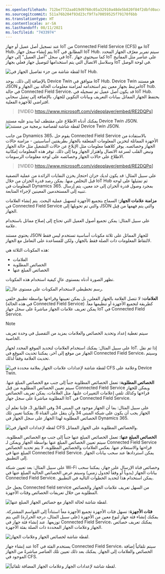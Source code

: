 ```yaml
---
ms.openlocfilehash: 712be7732aa019d9760c05a32910a48de5b820f84f2dbfd0acd47220592f16e0
ms.sourcegitcommit: 511a76b204f93d23cf9f7a70059525f79170f6bb
ms.translationtype: HT
ms.contentlocale: ar-SA
ms.lasthandoff: 08/11/2021
ms.locfileid: "7433974"
---
```

عند تسجيل أصل عميل أو جهاز IoT من Connected Field Service ‏(CFS) مع IoT Hub، يتم إنشاء سجل جهاز IoT المطابق في IoT Hub.  سيتم تمرير معرّف الجهاز المحدد في سجل "أصل العميل" إلى جهاز IoT.  كما سيحتوي جهاز IoT على عناصر مثل المفاتيح وسلاسل الاتصال التي يتم استخدامها لتوصيل جهاز فعلي بجهاز IoT في لوحة الوصل.   

![لقطة شاشة من جزء تفاصيل الجهاز في IoT Hub.](../media/1-rg-unit2.png)

بالإضافة إلى ذلك، يوجد Device Twin متوافق في IoT Hub.  Device Twin هو مستند JSON مرتبط بجهاز معين يتم استخدامه لمزامنة معلومات الحالة بين الجهاز وIoT hub.  في حالة Connected Field Service، قد يكون أصل عميل تم تسجيله في IoT Hub.  يحتفظ الجهاز المماثل ببيانات التعريف وبيانات التكوين للجهاز، بالإضافة إلى تمثيل سحابي افتراضي للأجهزة الفعلية.   

> [!VIDEO https://www.microsoft.com/videoplayer/embed/RE2DQPs]

يمكنك أدناه الاطلاع على مقتطف لما يبدو عليه مستند Device Twin JSON. 
![لقطة شاشة لقصاصة برمجية من مستند Device Twin JSON.](../media/2-rg-unit2.png)

من جانب Dynamics 365، يقوم حل Connected Field Service بالاستفادة من الأجهزة المماثلة لتخزين المعلومات المتعلقة بالجهاز بطريقتين أساسيتين - مزامنة حالات الجهاز وخصائصه.  يوفر كلاهما معلومات مثل الإبلاغ عن حالات التشغيل مثل حالة الجهاز ونبض القلب لسرعة الاتصال واهتزاز الجهاز وما إلى ذلك.  توفر هذه المعلومات إمكانية الاطلاع على حالات الجهاز وخصائصه على لوحة معلومات الرسومات.  

> [!VIDEO https://www.microsoft.com/videoplayer/embed/RE2DQPq]
> 
على سبيل المثال: قد يكون لديك خزان احتجاز يخزن النفايات الزائدة من عملية التصفية قبل التخلص منها.  يمكن رصد قدرة الخزان من خلال IoT Hub ثم تمثيلها على لوحة المعلومات في Dynamics 365.   بمجرد وصول قدرة الخزان إلى حد معين، يتم إرسال تنبيه إلى المستخدمين المعينين لإجراء المتابعة. 

**مزامنة علامات الجهاز:** السماح بتجميع الأجهزة لتسهيل عملية البحث. يتم إنشاء العلامات في Connected Field Service والتي تم تحويلها إلى JSON والتي يتم فهمها من قِبل الجهاز. 

على سبيل المثال: يمكن تجميع أصول العميل التي تحتاج إلى إصلاح مماثل باستخدام علامة. 

يحتوي مستند JSON للجهاز المماثل على ثلاثة مكونات أساسية تستخدم ليس فقط لالتقاط المعلومات ذات الصلة فقط بالجهاز، ولكن للمساعدة على التعامل مع الجهاز.   

هذه المكونات الثلاثة هي: 
- العلامات 
- الخصائص المطلوبة 
- الخصائص المبلغ عنها 

تظهر الصورة أدناه بمستوى عالٍ كيفية استخدام هذه المكونات. 

![رسم تخطيطي لاستخدام المكونات على مستوى عالٍ.](../media/3-rg-unit2.png)
 
**العلامات:** لا تتصل العلامة بالجهاز الفعلي، بل يمكن تعيينها وقراءتها بواسطة تطبيق خلفي (في هذه الحالة Connected Field Service) كطريقة لتجميع الأجهزة أو تنظيمها معاً.  يمكن تعريف علامات الجهاز مباشرةً على سجل جهاز IoT في Connected Field Service.   

 >[!Note]
 > سيتم تغطية إعداد وتحديد الخصائص والعلامات بمزيد من التفصيل في وحدة تعريف الخاصية.     

على سبيل المثال: يمكنك استخدام العلامات لتحديد الموقع المحدد لجهاز IoT.  إذا تم نقل الجهاز من موقع إلى آخر، يمكننا تحديث الموقع في Connected Field Service، وسيتم تحديث العلامة وفقاً لذلك.   

![لقطة شاشة لإعدادات علامات الجهاز بعلامة محددة في CFS وعلامة على Device Twin.](../media/4-rg-unit2.png)
 
**الخصائص المطلوبة:** تعمل الخصائص المطلوبة جنباً إلى جنب مع الخصائص المبلغ عنها.  سيتم تعيين الخصائص المطلوبة من قِبل Connected Field Service ويمكن للجهاز قراءتها وكذلك تلقي إعلامات التغييرات عليها.  مثل العلامات، يمكن تعريف الخصائص المطلوبة مباشرةً على سجل جهاز IoT في Connected Field Service.   

على سبيل المثال: بما أن الجهاز موجود في المبنى 34 وفي الطابق 3، فإننا نعلم أن الجهاز يجب أن يكون على شبكة المبنى 34 وأن ينقل على القناة 6.
يمكننا تعيين تلك الخصائص المطلوبة لهذا الجهاز على سجل الجهاز في Dynamics 365. 
  
![لقطه لإعدادات الجهاز في CFS والخصائص المطلوبة على الجهاز المماثل.](../media/5-rg-unit2.png)
 
**الخصائص المبلغ عنها:** تعمل الخصائص المبلغ عنها جنباً إلى جنب مع الخصائص المطلوبة.  سيتم تعيين الخصائص المبلغ عنها بواسطة الجهاز ويمكن لـ Connected Field Service قراءتها والاستعلام عنها.  بعكس العلامات والخصائص المطلوبة، لا يتم تحديد الخصائص المبلغ عنها في Connected Field Service.  يمكن استردادها عند سحب بيانات الجهاز إلى التطبيق.   

على سبيل المثال: بعد تعيين شبكة Wi-Fi وخصائص قناة الإرسال على جهاز، يمكننا سحب بيانات الجهاز (يدوياً أو وفقاً لجدول زمني) وسيتم عرض الخصائص الحالية المبلغ عنها في Connected Field Service.  يمكن استخدام هذا لتحديد الخطوات التالية في التطبيق.   
 
يجعل حل Connected field service من السهل تعريف علامات الجهاز والخصائص المطلوبة من خلال تعريفات الخصائص وفئات الأجهزة.  

![لقطة شاشة لحالة الجهاز مع خصائص الجهاز المبلغ عنها.](../media/6-rg-unit2.png) 
 
**فئات الأجهزة:** تسهل فئات الأجهزة تجميع الأجهزة معاً استناداً إلى القواسم المشتركة.  يمكنك إنشاء فئة جهاز لنوع معين من الأجهزة (على سبيل المثال، درجة الحرارة) التي يتم توزيعها.  عند إنشاء فئة جهاز في Connected Field Service، يمكنك تعريف خصائص الجهاز وعلامات الجهاز المحددة ذات الصلة بفئة الأجهزة.  

![لقطة شاشة لخصائص الجهاز وعلامات الجهاز.](../media/7-rg-unit2.png)
 
عند إنشاء جهاز IoT يستخدم الفئة في Connected Field Service، سيتم تلقائياً إضافة الخصائص والعلامات إلى الجهاز.  يمكنك بعد ذلك تعيين تلك العناصر مباشرةً من الجهاز الموجود في CFS.  

![لقطة شاشة لإعدادات الجهاز وعلامات الجهاز المضافة تلقائياً.](../media/8-rg-unit2.png)
